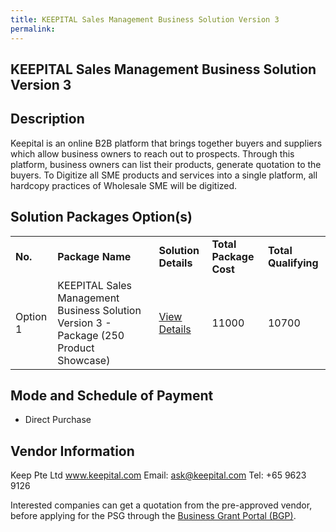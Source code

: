 ```yaml
---
title: KEEPITAL Sales Management Business Solution Version 3
permalink: 
---
```


## KEEPITAL Sales Management Business Solution Version 3

## Description

Keepital is an online B2B platform that brings together buyers and suppliers which allow business owners to reach out to prospects. Through this platform, business owners can list their products, generate quotation to the buyers.
To Digitize all SME products and services into a single platform, all hardcopy practices of Wholesale SME will be digitized.


## Solution Packages Option(s)

<table>
<tr>
<td><b>No.</b></td>
<td><b>Package Name</b></td>
<td><b>Solution Details</b></td>
<td><b>Total Package Cost</b></td>
<td><b>Total Qualifying</b></td>
</tr>
<tr>
<td>Option 1</td>
<td>KEEPITAL Sales Management Business Solution Version 3 - Package (250 Product Showcase)</td>
<td><a href='https://www.gobusiness.gov.sg/images/psg/Keep_20190044_Annex_3_20200625143301_Part_3.pdf'>View Details</a></td>
<td>11000</td>
<td>10700</td>
</tr>
</table>

## Mode and Schedule of Payment

 - Direct Purchase

## Vendor Information

 Keep Pte Ltd
www.keepital.com
Email: ask@keepital.com
Tel: +65 9623 9126

Interested companies can get a quotation from the pre-approved vendor, before applying for the PSG through the <a href='https://www.businessgrants.gov.sg/'>Business Grant Portal (BGP)</a>.
